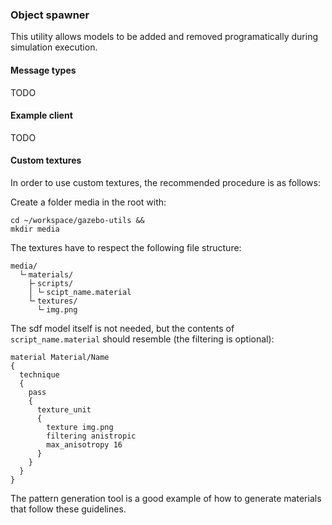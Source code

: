 ### Object spawner

This utility allows models to be added and removed programatically during simulation execution.

#### Message types

TODO

#### Example client

TODO

#### Custom textures

In order to use custom textures, the recommended procedure is as follows:

Create a folder media in the root with:

```
cd ~/workspace/gazebo-utils &&
mkdir media
```

The textures have to respect the following file structure:

```
media/
  └╴materials/
    ├╴scripts/
    │ └╴scipt_name.material
    └╴textures/
      └╴img.png
```

The sdf model itself is not needed, but the contents of `script_name.material` should resemble (the filtering is optional):

```
material Material/Name
{
  technique
  {
    pass
    {
      texture_unit
      {
        texture img.png
        filtering anistropic
        max_anisotropy 16
      }
    }
  }
}
```

The pattern generation tool is a good example of how to generate materials that follow these guidelines.